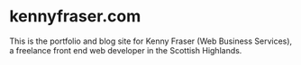 # kennyfraser.com

This is the portfolio and blog site for Kenny Fraser (Web Business Services), a freelance front end web developer in the Scottish Highlands.